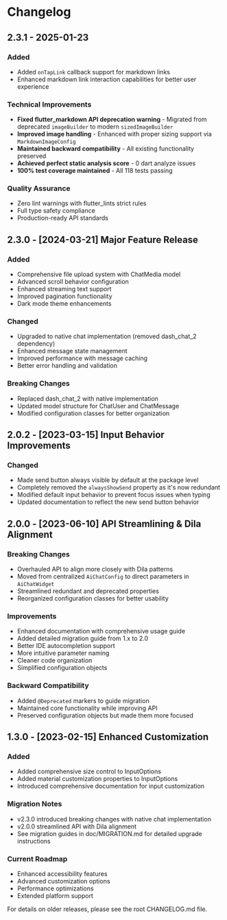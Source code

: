 # Changelog

## 2.3.1 - 2025-01-23

### Added
- Added `onTapLink` callback support for markdown links
- Enhanced markdown link interaction capabilities for better user experience

### Technical Improvements
- **Fixed flutter_markdown API deprecation warning** - Migrated from deprecated `imageBuilder` to modern `sizedImageBuilder`
- **Improved image handling** - Enhanced with proper sizing support via `MarkdownImageConfig`
- **Maintained backward compatibility** - All existing functionality preserved
- **Achieved perfect static analysis score** - 0 dart analyze issues
- **100% test coverage maintained** - All 118 tests passing

### Quality Assurance
- Zero lint warnings with flutter_lints strict rules
- Full type safety compliance
- Production-ready API standards

## 2.3.0 - [2024-03-21] Major Feature Release

### Added
- Comprehensive file upload system with ChatMedia model
- Advanced scroll behavior configuration
- Enhanced streaming text support
- Improved pagination functionality
- Dark mode theme enhancements

### Changed
- Upgraded to native chat implementation (removed dash_chat_2 dependency)
- Enhanced message state management
- Improved performance with message caching
- Better error handling and validation

### Breaking Changes
- Replaced dash_chat_2 with native implementation
- Updated model structure for ChatUser and ChatMessage
- Modified configuration classes for better organization

## 2.0.2 - [2023-03-15] Input Behavior Improvements

### Changed
- Made send button always visible by default at the package level
- Completely removed the `alwaysShowSend` property as it's now redundant
- Modified default input behavior to prevent focus issues when typing
- Updated documentation to reflect the new send button behavior

## 2.0.0 - [2023-06-10] API Streamlining & Dila Alignment

### Breaking Changes
- Overhauled API to align more closely with Dila patterns
- Moved from centralized `AiChatConfig` to direct parameters in `AiChatWidget`
- Streamlined redundant and deprecated properties
- Reorganized configuration classes for better usability

### Improvements
- Enhanced documentation with comprehensive usage guide
- Added detailed migration guide from 1.x to 2.0
- Better IDE autocompletion support
- More intuitive parameter naming
- Cleaner code organization
- Simplified configuration objects

### Backward Compatibility
- Added `@Deprecated` markers to guide migration
- Maintained core functionality while improving API
- Preserved configuration objects but made them more focused

## 1.3.0 - [2023-02-15] Enhanced Customization

### Added
- Added comprehensive size control to InputOptions
- Added material customization properties to InputOptions
- Introduced comprehensive documentation for input customization

### Migration Notes
- v2.3.0 introduced breaking changes with native chat implementation
- v2.0.0 streamlined API with Dila alignment
- See migration guides in doc/MIGRATION.md for detailed upgrade instructions

### Current Roadmap
- Enhanced accessibility features
- Advanced customization options
- Performance optimizations
- Extended platform support

For details on older releases, please see the root CHANGELOG.md file. 